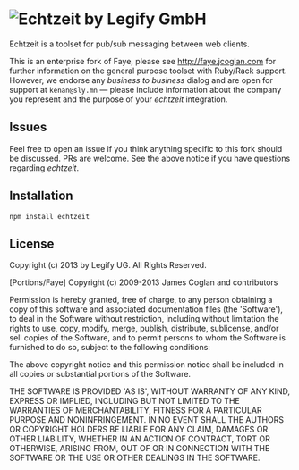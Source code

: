![Echtzeit by Legify GmbH](http://data.sly.mn/PK6E/echtzeit.png)
===========

Echtzeit is a toolset for pub/sub messaging between web clients.

This is an enterprise fork of Faye, please see http://faye.jcoglan.com for further information on the general purpose toolset with Ruby/Rack support. However, we endorse any *business to business* dialog and are open for support at `kenan@sly.mn` — please include information about the company you represent and the purpose of your *echtzeit* integration.

Issues
------------

Feel free to open an issue if you think anything specific to this fork should be discussed. PRs are welcome. See the above notice if you have questions regarding *echtzeit*.

Installation
------------

  `npm install echtzeit`

License
------------

Copyright (c) 2013 by Legify UG. All Rights Reserved.

[Portions/Faye] Copyright (c) 2009-2013 James Coglan and contributors

Permission is hereby granted, free of charge, to any person obtaining a copy of
this software and associated documentation files (the 'Software'), to deal in
the Software without restriction, including without limitation the rights to use,
copy, modify, merge, publish, distribute, sublicense, and/or sell copies of the
Software, and to permit persons to whom the Software is furnished to do so,
subject to the following conditions:

The above copyright notice and this permission notice shall be included in all
copies or substantial portions of the Software.

THE SOFTWARE IS PROVIDED 'AS IS', WITHOUT WARRANTY OF ANY KIND, EXPRESS OR
IMPLIED, INCLUDING BUT NOT LIMITED TO THE WARRANTIES OF MERCHANTABILITY, FITNESS
FOR A PARTICULAR PURPOSE AND NONINFRINGEMENT. IN NO EVENT SHALL THE AUTHORS OR
COPYRIGHT HOLDERS BE LIABLE FOR ANY CLAIM, DAMAGES OR OTHER LIABILITY, WHETHER
IN AN ACTION OF CONTRACT, TORT OR OTHERWISE, ARISING FROM, OUT OF OR IN
CONNECTION WITH THE SOFTWARE OR THE USE OR OTHER DEALINGS IN THE SOFTWARE.